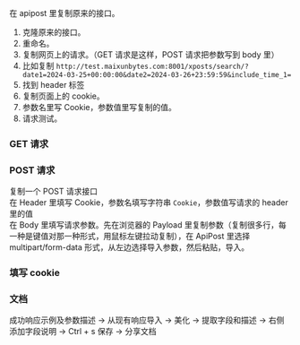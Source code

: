 
在 apipost 里复制原来的接口。      


1. 克隆原来的接口。
2. 重命名。
3. 复制网页上的请求。（GET 请求是这样，POST 请求把参数写到 body 里）
4. 比如复制 `http://test.maixunbytes.com:8001/xposts/search/?date1=2024-03-25+00:00:00&date2=2024-03-26+23:59:59&include_time_1=`    
5. 找到 header 标签
6. 复制页面上的 cookie。
7. 参数名里写 Cookie，参数值里写复制的值。
8. 请求测试。




### GET 请求  




### POST 请求   

复制一个 POST 请求接口   
在 Header 里填写 Cookie，参数名填写字符串 `Cookie`，参数值写请求的 header 里的值     
在 Body 里填写请求参数。先在浏览器的 Payload 里复制参数（复制很多行，每一种是键值对那一种形式，用鼠标左键拉动复制），在 ApiPost 里选择 multipart/form-data 形式，从左边选择导入参数，然后粘贴，导入。   



### 填写 cookie   




### 文档   

成功响应示例及参数描述 -> 从现有响应导入 -> 美化 -> 提取字段和描述 -> 右侧添加字段说明 -> Ctrl + s 保存 -> 分享文档    
